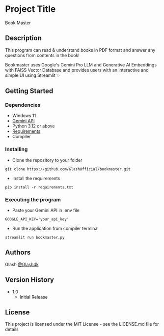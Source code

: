 # Project Title
Book Master

## Description
This program can read & understand books in PDF format and answer any questions from contents in the book!

Bookmaster uses Google's Gemini Pro LLM and Generative AI Embeddings with FAISS Vector Database and provides
users with an interactive and simple UI using Streamlit ✨

## Getting Started

### Dependencies

* Windows 11
* [Gemini API](https://ai.google.dev)
* Python 3.12 or above
* [Requirements](https://github.com/GlashOfficial/bookmaster/blob/main/requirements.txt)
* Compiler

### Installing

* Clone the repository to your folder
```
git clone https://github.com/GlashOfficial/bookmaster.git
```
* Install the requirements
```
pip install -r requirements.txt
```

### Executing the program

* Paste your Gemini API in .env file
```
GOOGLE_API_KEY='your_api_key'
```
* Run the application from compiler terminal
```
streamlit run bookmaster.py
```

## Authors

Glash
[@Glash4k](https://x.com/Glash4k)

## Version History
* 1.0
    * Initial Release

## License

This project is licensed under the MIT License - see the LICENSE.md file for details
